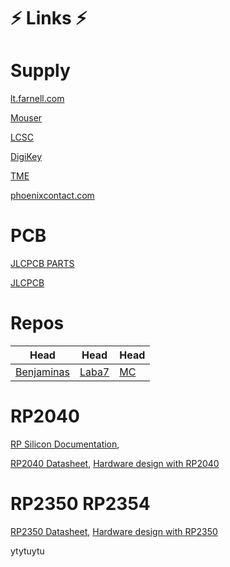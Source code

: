 # ⚡ Links ⚡
# Supply

[lt.farnell.com](https://lt.farnell.com)

[Mouser](https://mouser.lt)

[LCSC](https://lcsc.com)

[DigiKey](https://digikey.com)

[TME](https://tme.eu)

[phoenixcontact.com](https://phoenixcontact.com)
# PCB

[JLCPCB PARTS](https://jlcpcb.com/parts)

[JLCPCB](https://jlcpcb.com)

# Repos
| Head | Head | Head |
|-|-|-|
| [Benjaminas](https://github.com/benjaminas?tab=repositories) | [Laba7](https://github.com/orgs/LABA-7/repositories) | [MC](https://github.com/orgs/Multicursor/repositories) |

# RP2040
[RP Silicon Documentation](https://www.raspberrypi.com/documentation/microcontrollers/silicon.html#documentation),

[RP2040 Datasheet](https://datasheets.raspberrypi.com/rp2040/rp2040-datasheet.pdf),
[Hardware design with RP2040](https://datasheets.raspberrypi.com/rp2040/hardware-design-with-rp2040.pdf)

# RP2350 RP2354
[RP2350 Datasheet](https://datasheets.raspberrypi.com/rp2350/rp2350-datasheet.pdf),
[Hardware design with RP2350](https://datasheets.raspberrypi.com/rp2350/hardware-design-with-rp2350.pdf)

ytytuytu
